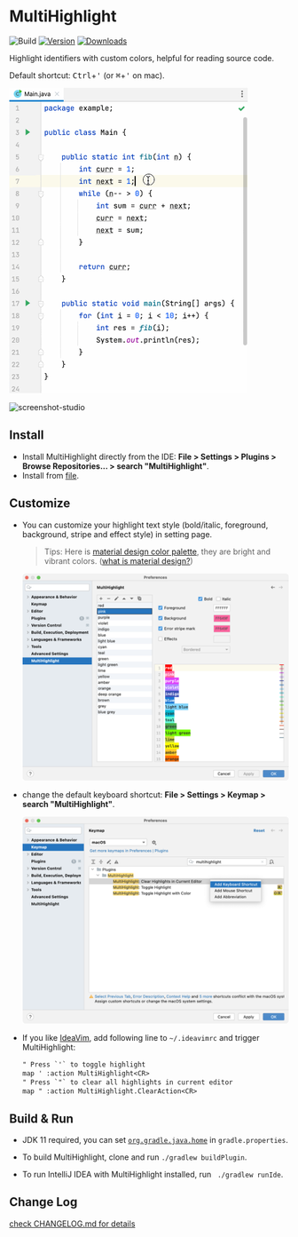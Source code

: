 # MultiHighlight

![Build](https://github.com/huoguangjin/MultiHighlight/workflows/Build/badge.svg)
[![Version](https://img.shields.io/jetbrains/plugin/v/9511.svg)](https://plugins.jetbrains.com/plugin/9511)
[![Downloads](https://img.shields.io/jetbrains/plugin/d/9511.svg)](https://plugins.jetbrains.com/plugin/9511)

<!-- Plugin description -->
Highlight identifiers with custom colors, helpful for reading source code.

Default shortcut: <kbd>Ctrl</kbd>+<kbd>'</kbd> (or <kbd>⌘</kbd>+<kbd>'</kbd> on mac).

![preview](https://raw.githubusercontent.com/huoguangjin/MultiHighlight/v3.0.0/screenshot/preview.gif)

<!-- Plugin description end -->

![screenshot-studio](screenshot/screen-darcula.png)

## Install

+ Install MultiHighlight directly from the IDE: **File > Settings > Plugins > Browse Repositories... > search "MultiHighlight"**.
+ Install from [file](https://github.com/huoguangjin/MultiHighlight/releases).

## Customize

+ You can customize your highlight text style (bold/italic, foreground, background, stripe and effect style) in setting page.

    > Tips: Here is [material design color palette](palette.json), they are bright and vibrant colors. ([what is material design?](https://material.io/guidelines/style/color.html))

    ![setting](screenshot/setting-default.png)

+ change the default keyboard shortcut: **File > Settings > Keymap > search "MultiHighlight"**.

    ![keymap](screenshot/keymap.png)

+ If you like [IdeaVim](https://plugins.jetbrains.com/plugin/164), add following line to `~/.ideavimrc` and trigger MultiHighlight:

    ```vim
    " Press `'` to toggle highlight
    map ' :action MultiHighlight<CR>
    " Press `"` to clear all highlights in current editor
    map " :action MultiHighlight.ClearAction<CR>
    ```

## Build & Run

+ JDK 11 required, you can set [`org.gradle.java.home`](https://docs.gradle.org/current/userguide/build_environment.html) in `gradle.properties`.

+ To build MultiHighlight, clone and run `./gradlew buildPlugin`.

+ To run IntelliJ IDEA with MultiHighlight installed, run ` ./gradlew runIde`.

## Change Log

[check CHANGELOG.md for details](CHANGELOG.md)
